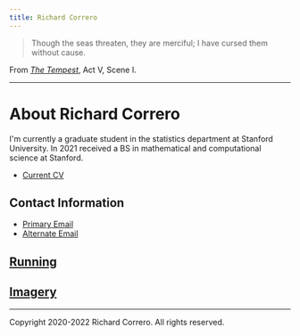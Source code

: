 ```yaml
---
title: Richard Correro
---
```


> Though the seas threaten, they are merciful;
I have cursed them without cause.

From [_The Tempest_](http://shakespeare.mit.edu/tempest/full.html), Act V, Scene I. 

---

# About Richard Correro

I'm currently a graduate student in the statistics department at Stanford University. In 2021 received a BS in mathematical and computational science at Stanford.

- [Current CV](files/richard_correro_resume_2022_se_m.pdf) 

## Contact Information

- [Primary Email](mailto:rcorrero@stanford.edu)
- [Alternate Email](mailto:rcorrero@gmail.com)

## [Running](files/running.md)


## [Imagery](files/imagery.md)

[](files/on_line_weak_supervision.pdf)

---

Copyright 2020-2022 Richard Correro. All rights reserved.